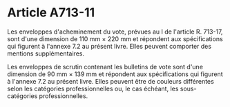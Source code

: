 # Article A713-11

Les enveloppes d'acheminement du vote, prévues au I de l'article R. 713-17, sont d'une dimension de 110 mm × 220 mm et répondent aux spécifications qui figurent à l'annexe 7.2 au présent livre. Elles peuvent comporter des mentions supplémentaires.

Les enveloppes de scrutin contenant les bulletins de vote sont d'une dimension de 90 mm × 139 mm et répondent aux spécifications qui figurent à l'annexe 7.2 au présent livre. Elles peuvent être de couleurs différentes selon les catégories professionnelles ou, le cas échéant, les sous-catégories professionnelles.

